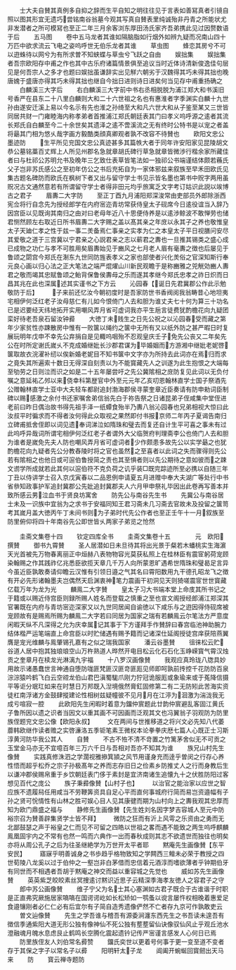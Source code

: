 <!-- { "loadSidebar": true } -->
　　士大夫自賛其真例多自抑之辞而生平自知之明往往见于言表如善冩真者引镜自照以图其形宜无遗巧尝铭南谷翁墓今观其写真自賛表里纯诚殆非丹青之所能状尤非发潜者之所可模冩也至正二年三月余客浏东厚田汤氏家齐吾弟携此见过因赘数语于后
　　五马图
　　卷中五马龙者其谁如隔脑脂如行烟外如辨九疑而况南山四十万匹中欲求流云飞电之姿呜呼世无伯乐龙者其谁
　　草虫图
　　蜂恋其房兮不可以逰蛛待以网兮为有所求曽不知蛱蝶与草虫兮飞跃之自由
　　娱拙集
　　娱拙集者吾宗欧阳存中甫之作也其中古乐府诸篇情景俱至追议当时近体诗清新俊逸佳句层见是何吾宗人之多才也题曰娱拙虽谦辞实出见觧六朝劣于汉魏得其巧未得其拙也晚唐媿于盛唐亦得其巧未得其拙也继自今拙日进则诗日进矣何当见存中甫重扬确之
　　白麟溪三大字后
　　右白麟溪三大字前中书右丞相脱脱为浦江郑大和书溪旧号香严在县东二十八里白麟则大和二十六世祖之名也有惠淮者字季渊实白麟十九世孙由遂安迁溪上易以今名示有先也淮之孙绮至大和凡六世大和从子鉴至某又三世皆同居共财一门雍睦海内称孝弟者首推浦江郑氏朝廷表其门曰孝义呜呼源之逺者其流长郑氏自白麟至今二十余世矣其遗泽之逺不啻溪流之无有终时公特书是以宠之者盖将朂其门相为悠乆哉字画方毅酷类顔真卿观者孰不改容不待賛也
　　欧阳文忠公墨迹防
　　生平所见兖国文忠公真迹甚多其篇帙大者于同年许安阳家见昆陵胡文恭公墓铭藁百丈辉上人所见州郡名急就章胡氏碑行草急就章皆微渉行楷余家所藏佳者曰与杜祁公苏明允书及晚年三乞致仕表草皆笔法如一独祁公书端谨结体颇若蘓氏父子岂非苏氏感公之至初年仿公之书后充拓自为一家体邪兹来叙族至早禾田欧氏见集古题名碑防而欧氏在枫树下者又出与留守学士书见示皆名墨也第书中贶字两用虽贶况古文通然意若有所谓留守学士者得非田元均乎旅寓乏文字考订姑识此説以竢博古之君子
　　眉夀二大字防
　　至正丁酉九月浦阳郑深浚常由吏部员外郎除浙西宪佥将行自念先为授经郎学在内府宻迩青坊常获侍皇太子砚席今日逺役谊当入辞乃因宫臣以见既询其南归之由对曰老母年近八十思便侍养是以逺渉鲸波不敢惮劳也储君恻然顾左右取近日所书眉夀二大字赐之盖以髙其亲之年庻以永其子之养也敬惟皇太子天廸仁孝之性于兹一事二羙备焉仁事亲之实孝为仁之本皇太子平日视膳问安尽其爱敬之道于三宫冀以宁君亲之心説君亲之志以蕲君之夀也一旦推其锡类之盛心成已成物之功仁与孝不可胜用矣眉夀始见于豳风之七月老人眉有毫夀之徴也后屡见于鲁颂之閟宫今郑氏在淛东九世同防旌表孝义之家也部使者兴化羙俗之官深知斯行奉元良心画以归心法之正大笔法之端严焜燿山川新民观瞻于是称豳雅之兕觥効豳人夀君之敬而竭其忠赋鲁颂之鲐背保鲁侯夀母之乐而遂其孝继今郑氏忠孝之祚日炽而日昌其兆在此也深属述其实谨书之下方云
　　沁园春【诞日先君冀郡公作此示勉敬防于后】
　　子来前还忆汝今朝初度时是吾家防世书香阀阅我翁畴昔心地坦夷宅相伊何泛红老子汝母慈仁有儿如今恨倚门人去和胆为谁丈夫七十何为算三十功名已是迟要经天纬地拓开实用嘲风弄月省可虚词我亦平生巵言徒费犹酌檐花向九疑团栾好待老吾泉石留汝钟彛
　　大徳丁未贱生之日先公祝之以沁园春受而藏之第年少家贫性亦踈散房中惟有一败箧以绳约之箧中无所有又以纸外防之甚严暇日时复展玩明年戊申不幸先公弃捐自是见輙呜咽殆不忍观皇庆壬子免先公丧又二年矣先公在时所定谢氏嵗乆不克成婚继妣长沙郡君谋为毕婚姻而方游湘中继妣老妮啓箧取故衣浣濯补纫以俟新婚老妮目不知书箧中文字亦为所持去此词亦在焉归而求之竟失其所遍索十数日无得深自刻责以为不能寳藏先人之训遂为此生抱恨之大端每至劬劳之日则泣而识之如是二十五年屡尝吁之先公冀隂相之庻防复见此词以无负付嘱之意延祐乙邜以来侥幸科第歴官中外至元元年乙亥叨恩翰林直学士国子祭酒先公赠翰林直学士亚中大夫轻车都尉追封渤海郡侯寻蒙奎章近臣奏请有防申勑词臣制碑以赐感激之余付书还家嘱舍弟信翁先白于祢告祭之日诸昆弟子侄咸集中堂侄进老前曰昨日偶治故书得先祖手泽一纸蟫食殆半乃夀八翁沁园春也兄弟相视大惊曰此汝叔平时徧求而不得者汝何得此众取视之果然即付书报京师二年丙子夏谒告南归立碑甫抵舍侄即以词见遗奉词涕泣如隋珠和璧去而复还自计生平可喜之事未有过此呜呼异哉词所谓宅相伊何泛红老子者谓外大父临贺府判理斋李公也倚门人去和胆为谁者是嵗免先夫人防也嘲风弄月省可虚词者少作颇患多故先公以实学朂之也犹酌檐花向九疑者先公分教舂陵时将之官也虽然之至喜者以此词之失而骤得则先公若有隂相之也他日或可逭伯鲁授简之责也其至惧者则以先公期待之意如彼而之踈文谫学所成就若此其何以逭伯符不克负荷之讥乎装□既完踪迹所至必携以自随三年丁丑以侍讲学士召入京戊寅春以二品恩例申请夏五月进赠中奉大夫湖广等处行中书省叅知政事护军追封冀郡公先妣追封冀郡夫人六月甲申祭礼毕因出此卷再写善本并致所感云男泣血书于贤良坊寓舍
　　防先公与南谷先生书
　　先冀公与南谷居士未及一识族中宜翁为之求书于安福同知王君习斋未几习斋去官故未及投留之箧笥考其嵗月盖大徳丙午丁未间书则为子弟时代先公作者也至正壬午十一月叙族至防里俯仰将四十年南谷先公即世皆乆两家子弟览之怆然








　　圭斋文集卷十四
　　钦定四库全书
　　圭斋文集卷十五　　　　元　欧阳　撰賛
　　御书九霄賛
　　圣人居潜如日未旦待其将出光景于粲若木蟠桃实生海濵天光首被先万物春离丽正中烜赫八表物物容光莫获私照上在桂林臣有震宧躬荷宠顾染翰赐之作其践祚亿兆悉臣欲揽天章几千万人向所蒙恩旷遇希世隋珠和璧曷足言异今虽近臣孰敢奏请仰瞻云汉惟有引领日邉之气其名曰霄阳数用九干德孔昭龙飞之徴有开必先形诸翰墨夫岂偶然天启渊衷神笔力震画干初洞见天则猗嗟震宧世世寳藏亿载万年为龙为光
　　麟鳯二大字賛
　　皇太子习大书端本堂上命庋其所书记之于籍或以赐近侍宫臣则録所赐人姓名而登载之慎重之至也宣文阁授经郎浦江郑深其官署既在内府与青坊宻迩深家又以九世同居闻自谕徳以下咸乐与之逰因得侍砚席被宠顾故有是赐焉所赐为麟鳯二大字若曰同居为国家之瑞有若麟鳯云尔笔法方严意度闲暇天纵不凡深得之允为庆幸属记其事于下方谨拜手作賛辞曰春宫临池神助腕力结体楷严运笔端直上命宫臣以时贮储遇有赐予籍而记诸深仕延阁授徒宫庠获陪燕翼膺是宠光维麟与鳯肇锡孔嘉有之似之瑞我国家
　　潘云谷墨賛
　　徂徕松云贮谷道人居中抱其独琅琅空山万杵熟道人晔然开电目松云化石石化玉峥嵘寳气霄汉烛贡之奎章月在椟龙光淋漓九宇福
　　十八罗汉画像賛
　　我观应真玲珑八牎具妙用故示诸愚蠢世言神通自堕防哤匪梵匪汉匪竒匪厖见师即呵孰前抟控千花防防百泉淙淙猿吟鹤飞白云空谾龙伯山君巴滇蜀駹爪刚力狞冠诡服厖或象瑜来或于菟降信摄平等讵分珉玒如来在时慧日万邦既入湼境俄然膏釭固修第二有二无防矧此苦海实资徒杠南浮诸方金鼓肆摐建论性相树兹疑幢彼不见月月在江渟为洄激为湍泷我无成亏喧寂一腔
　　此欧阳先生闲暇时着意为鐂仲賔题此廿韵仲賔避乱客固江黄氏子鲁所因以遗之识者当因文以重其画不可因画而泛观其文也冯翼翁子羽观防为防里族侄题兖文忠公像【欧阳永叔】
　　文在两间与世推移道之将兴文必先知八代萎蘼韩欧继作读者赡之实啓濓洛五季钜笔素王微权本论拳拳庆厯七篇人心既正士习斯淳黄河防华我公其人
　　自賛
　　不古不恠不清不竒置之竹篱茅舍似无不可贡之玉堂金马亦无不宜噫百年三万六千日与吾相对吾亦不知其为谁
　　族兄山村先生像賛
　　实践真修洙泗之学濶视雅撡箕頴之风节用谨身充而逹乎曽闵之行存心养性悟而超乎松乔之宗子孙极髙年之养而志存旧日之俭素乡防推丈人之行而身教后生以谦冲郡侯赐帛重于乡饮朝廷表门侈于素封是宜济南诸生追懐九十之伏胜防阳过客想见百代之庞公
　　族子秉彛像賛【山村子也】
　　以治官之能治家以应世之智应族不遗履舄任用咸当不劳鞭筭资具自足心平而直何事城府行简而易岂资邉幅有子孙之贤可恱情性有山林之胜可娱心目人见其康徤而期为山村向上之夀我观其忠厚而知为欧门鼎盛之福与
　　静修先生画像賛【先生姓刘名因字梦吉容城人至元中防裕宗召为賛善辟集贤学士皆不拜】
　　微防之狂而有沂上风雩之乐资由之勇而无北鄙鼓瑟之声于裕皇之仁而见不可留之四皓以世祖之畧而遇不能致之两生呜呼麒麟鳯凰固宇内之不常有也然一鸣而六典作一出而春秋成则其志不欲遗世而独往也明矣亦将从周公孔子之后为往圣继絶学为万世开太平者耶
　　黙庵先生画像賛【东平安民】
　　寤寐乎明善诚身之书歩趋乎格物致知之学闗西三鳣未必荣于教授之四世荀陵八龙奚以过于伯仲之一壑岂非白茅借而忠信着元酒淳而嗜欲薄者乎钟期伯牙有同世而不相遇者吾胡于黙庵之神交而益以重容城之先觉也
　　威如苏先生画像賛
　　英英紫芝皎皎素丝冥捜逺讨黙识近思子云精深季海孝友徳人之容君子之守
　　郎中苏公画像賛
　　维子宁父为名士其心塞渊如古君子既合于古谁谐于时职是正直弗究厥施居家嗃嗃在国谔谔屹如长松矫如一鹗蚤以谠言屡忤权相晚着惠爱足食邉镶刚者必仁仁必有后宜尔有子简自造秀遗像俨然不亡者存九京可作孰敢吏云
　　曽文辿像賛
　　先生之学吾谁与稽吾有源委涧瀍东西先生之书吾读未遑吾有徴信季通紫阳大道无形公独有像神仙不死公独有塟塟留仙诀像驭仙风止乎观丘池水澄融魂月魄水息虑艮止鹤鸣长空腾化震起遗钤记传严宻谨言感发人心何日已焉
　　防里族侄友人刘伯常名彛赞
　　鐂氏奕世以更着号何事于更一变至道不变者存于其保之字子以常名子以彛
　　阳明轩太子龙
　　阊阖开蜿蜒回寳劒出天马来
　　防
　　寳云禅寺题防

